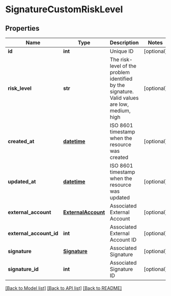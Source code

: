 # SignatureCustomRiskLevel

## Properties
Name | Type | Description | Notes
------------ | ------------- | ------------- | -------------
**id** | **int** | Unique ID | [optional] 
**risk_level** | **str** | The risk-level of the problem identified by the signature. Valid values are low, medium, high | [optional] 
**created_at** | [**datetime**](DateTime.md) | ISO 8601 timestamp when the resource was created | [optional] 
**updated_at** | [**datetime**](DateTime.md) | ISO 8601 timestamp when the resource was updated | [optional] 
**external_account** | [**ExternalAccount**](ExternalAccount.md) | Associated External Account | [optional] 
**external_account_id** | **int** | Associated External Account ID | [optional] 
**signature** | [**Signature**](Signature.md) | Associated Signature | [optional] 
**signature_id** | **int** | Associated Signature ID | [optional] 

[[Back to Model list]](../README.md#documentation-for-models) [[Back to API list]](../README.md#documentation-for-api-endpoints) [[Back to README]](../README.md)



